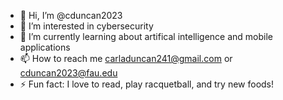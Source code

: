 - 👋 Hi, I’m @cduncan2023
- 👀 I’m interested in cybersecurity
- 🌱 I’m currently learning about artifical intelligence and mobile applications
- 📫 How to reach me carladuncan241@gmail.com or cduncan2023@fau.edu 
- ⚡ Fun fact: I love to read, play racquetball, and try new foods!

<!---
cduncan2023/cduncan2023 is a ✨ special ✨ repository because its `README.md` (this file) appears on your GitHub profile.
You can click the Preview link to take a look at your changes.
--->
